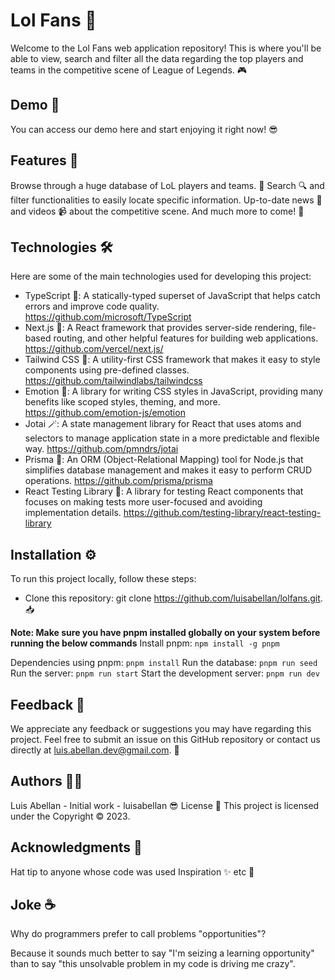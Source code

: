 # Lol Fans 👊
Welcome to the Lol Fans web application repository! This is where you'll be able to view, search and filter all the data regarding the top players and teams in the competitive scene of League of Legends. 🎮

## Demo 🚀
You can access our demo here and start enjoying it right now! 😎

## Features 🤖
Browse through a huge database of LoL players and teams. 👥
Search 🔍 and filter functionalities to easily locate specific information.
Up-to-date news 📰 and videos 📹 about the competitive scene.
And much more to come! 💪

## Technologies 🛠️
Here are some of the main technologies used for developing this project:


* TypeScript 🦕: A statically-typed superset of JavaScript that helps catch errors and improve code quality. https://github.com/microsoft/TypeScript
* Next.js 🔺: A React framework that provides server-side rendering, file-based routing, and other helpful features for building web applications. https://github.com/vercel/next.js/
* Tailwind CSS 🎨: A utility-first CSS framework that makes it easy to style components using pre-defined classes. https://github.com/tailwindlabs/tailwindcss
* Emotion 💅: A library for writing CSS styles in JavaScript, providing many benefits like scoped styles, theming, and more. https://github.com/emotion-js/emotion
* Jotai 🪄: A state management library for React that uses atoms and selectors to manage application state in a more predictable and flexible way. https://github.com/pmndrs/jotai
* Prisma 💎: An ORM (Object-Relational Mapping) tool for  Node.js that simplifies database management and makes it easy to perform CRUD operations. https://github.com/prisma/prisma
* React Testing Library 🧪: A library for testing React components that focuses on making tests more user-focused and avoiding implementation details. https://github.com/testing-library/react-testing-library

## Installation ⚙️
To run this project locally, follow these steps:

* Clone this repository: git clone https://github.com/luisabellan/lolfans.git. 📥

**Note: Make sure you have pnpm installed globally on your system before running the below commands**
Install pnpm: `npm install -g pnpm`

Dependencies using pnpm: `pnpm install`
Run the database: `pnpm run seed`
Run the server: `pnpm run start`
Start the development server: `pnpm run dev`

## Feedback 📣

We appreciate any feedback or suggestions you may have regarding this project. Feel free to submit an issue on this GitHub repository or contact us directly at [luis.abellan.dev@gmail.com](mailto:luis.abellan.dev@gmail.com). 📧

## Authors 👨‍💻

Luis Abellan - Initial work - luisabellan 😎
License 📜
This project is licensed under the Copyright © 2023.

## Acknowledgments 🙏

Hat tip to anyone whose code was used
Inspiration ✨
etc 🤗

## Joke ☕

Why do programmers prefer to call problems "opportunities"?

Because it sounds much better to say "I'm seizing a learning opportunity" than to say "this unsolvable problem in my code is driving me crazy". 
